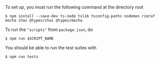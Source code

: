 To set up, you must run the following command at the directory root

    $ npm install --save-dev ts-node tslib tsconfig-paths nodemon rimraf mocha chai @types/chai @types/mocha

To run the `"scripts"` from `package.json`, do

    $ npm run $SCRIPT_NAME

You should be able to run the test suites with

    $ npm run tests